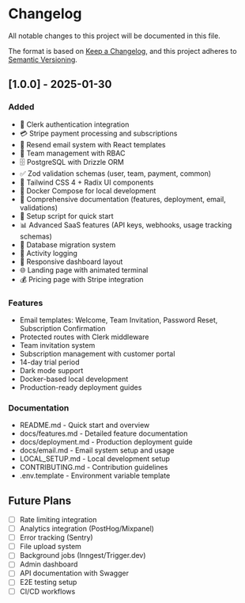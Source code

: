 # Changelog

All notable changes to this project will be documented in this file.

The format is based on [Keep a Changelog](https://keepachangelog.com/en/1.0.0/),
and this project adheres to [Semantic Versioning](https://semver.org/spec/v2.0.0.html).

## [1.0.0] - 2025-01-30

### Added
- 🔐 Clerk authentication integration
- 💳 Stripe payment processing and subscriptions
- 📧 Resend email system with React templates
- 👥 Team management with RBAC
- 🗄️ PostgreSQL with Drizzle ORM
- ✅ Zod validation schemas (user, team, payment, common)
- 🎨 Tailwind CSS 4 + Radix UI components
- 🐳 Docker Compose for local development
- 📝 Comprehensive documentation (features, deployment, email, validations)
- 🚀 Setup script for quick start
- 📊 Advanced SaaS features (API keys, webhooks, usage tracking schemas)
- 🔄 Database migration system
- 🎯 Activity logging
- 📱 Responsive dashboard layout
- 🌐 Landing page with animated terminal
- 💰 Pricing page with Stripe integration

### Features
- Email templates: Welcome, Team Invitation, Password Reset, Subscription Confirmation
- Protected routes with Clerk middleware
- Team invitation system
- Subscription management with customer portal
- 14-day trial period
- Dark mode support
- Docker-based local development
- Production-ready deployment guides

### Documentation
- README.md - Quick start and overview
- docs/features.md - Detailed feature documentation
- docs/deployment.md - Production deployment guide
- docs/email.md - Email system setup and usage
- LOCAL_SETUP.md - Local development setup
- CONTRIBUTING.md - Contribution guidelines
- .env.template - Environment variable template

## Future Plans

- [ ] Rate limiting integration
- [ ] Analytics integration (PostHog/Mixpanel)
- [ ] Error tracking (Sentry)
- [ ] File upload system
- [ ] Background jobs (Inngest/Trigger.dev)
- [ ] Admin dashboard
- [ ] API documentation with Swagger
- [ ] E2E testing setup
- [ ] CI/CD workflows